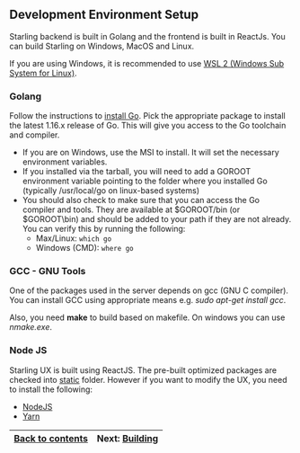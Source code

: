 
## Development Environment Setup ##

Starling backend is built in Golang and the frontend is built in ReactJs.
You can build Starling on Windows, MacOS and Linux.

If you are using Windows, it is recommended to use [WSL 2 (Windows Sub System for Linux)](https://docs.microsoft.com/en-us/windows/wsl/install-win10).    

### Golang ###
Follow the instructions to [install Go](https://golang.org/doc/install). Pick the appropriate package to install the
latest 1.16.x release of Go. This will give you access to the Go toolchain and compiler.

- If you are on Windows, use the MSI to install. It will set the necessary environment variables.
- If you installed via the tarball, you will need to add a GOROOT environment variable pointing to the
  folder where you installed Go (typically /usr/local/go on linux-based systems)
- You should also check to make sure that you can access the Go compiler and tools. They are available at $GOROOT/bin
  (or $GOROOT\bin) and should be added to your path if they are not already. You can verify this by running the following:
    - Max/Linux: `which go`
    - Windows (CMD): `where go`

### GCC - GNU Tools ###
One of the packages used in the server depends on gcc (GNU C compiler).
You can install GCC using appropriate means e.g. *sudo apt-get install gcc*.

Also, you need **make** to build based on makefile. On windows you can use *nmake.exe*.

### Node JS ###
Starling UX is built using ReactJS. The pre-built optimized packages are checked into [static](pkg/serving/static) folder.
However if you want to modify the UX, you need to install the following:
- [NodeJS](https://nodejs.org/en/download/)
- [Yarn](https://yarnpkg.com/getting-started/install)

[Back to contents](../README.md) | Next: [Building](build.md)
---------------------------------|---------------------------

